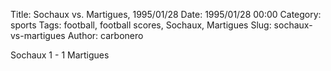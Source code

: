 Title: Sochaux vs. Martigues, 1995/01/28
Date: 1995/01/28 00:00
Category: sports
Tags: football, football scores, Sochaux, Martigues
Slug: sochaux-vs-martigues
Author: carbonero


Sochaux 1 - 1 Martigues
